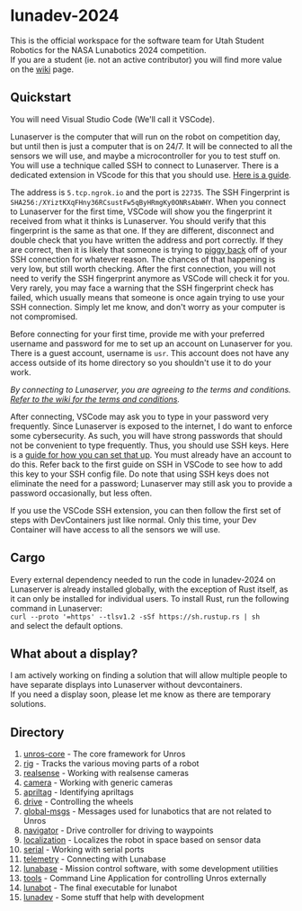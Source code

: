 # lunadev-2024

This is the official workspace for the software team for Utah Student Robotics for the NASA Lunabotics 2024 competition.  
If you are a student (ie. not an active contributor) you will find more value on the [wiki](https://github.com/utahrobotics/lunadev-2024/wiki) page.

## Quickstart

You will need Visual Studio Code (We'll call it VSCode).

Lunaserver is the computer that will run on the robot on competition day, but until then is just a computer that is on 24/7.
It will be connected to all the sensors we will use, and maybe a microcontroller for you to test stuff on. You will use a technique called SSH to connect to Lunaserver. There is a dedicated extension in VScode for this that you should use. [Here is a guide](https://code.visualstudio.com/docs/remote/ssh#_connect-to-a-remote-host).

The address is `5.tcp.ngrok.io` and the port is `22735`. The SSH Fingerprint is `SHA256:/XYiztKXqFHny36RCsustFw5qByHRmgKy0ONRsAbWHY`. When you connect to Lunaserver for the first time, VSCode will show you the fingerprint it received from what it thinks is Lunaserver. You should verify that this fingerprint is the same as that one. If they are different, disconnect and double check that you have written the address and port correctly. If they are correct, then it is likely that someone is trying to [piggy back](https://en.wikipedia.org/wiki/Man-in-the-middle_attack) off of your SSH connection for whatever reason. The chances of that happening is very low, but still worth checking. After the first connection, you will not need to verify the SSH fingerprint anymore as VSCode will check it for you. Very rarely, you may face a warning that the SSH fingerprint check has failed, which usually means that someone is once again trying to use your SSH connection. Simply let me know, and don't worry as your computer is not compromised.

Before connecting for your first time, provide me with your preferred username and password for me to set up an account on Lunaserver for you. There is a guest account, username is `usr`. This account does not have any access outside of its home directory so you shouldn't use it to do your work.

*By connecting to Lunaserver, you are agreeing to the terms and conditions. [Refer to the wiki for the terms and conditions](https://github.com/utahrobotics/lunadev-2024/wiki/Terms-and-Conditions).*

After connecting, VSCode may ask you to type in your password very frequently. Since Lunaserver is exposed to the internet, I do want to enforce some cybersecurity. As such, you will have strong passwords that should not be convenient to type frequently. Thus, you should use SSH keys. Here is a [guide for how you can set that up](https://www.digitalocean.com/community/tutorials/how-to-configure-ssh-key-based-authentication-on-a-linux-server). You must already have an account to do this. Refer back to the first guide on SSH in VSCode to see how to add this key to your SSH config file. Do note that using SSH keys does not eliminate the need for a password; Lunaserver may still ask you to provide a password occasionally, but less often.

If you use the VSCode SSH extension, you can then follow the first set of steps with DevContainers just like normal. Only this time, your Dev Container will have access to all the sensors we will use.

## Cargo

Every external dependency needed to run the code in lunadev-2024 on Lunaserver is already installed globally, with the exception of Rust itself, as it can only be installed for individual users. To install Rust, run the following command in Lunaserver:  
`curl --proto '=https' --tlsv1.2 -sSf https://sh.rustup.rs | sh`  
and select the default options.

## What about a display?

I am actively working on finding a solution that will allow multiple people to have separate displays into Lunaserver without devcontainers.  
If you need a display soon, please let me know as there are temporary solutions.

## Directory

1. [unros-core](https://github.com/utahrobotics/lunadev-2024/tree/main/unros-core) - The core framework for Unros
2. [rig](https://github.com/utahrobotics/lunadev-2024/tree/main/rig) - Tracks the various moving parts of a robot
3. [realsense](https://github.com/utahrobotics/lunadev-2024/tree/main/realsense) - Working with realsense cameras
4. [camera](https://github.com/utahrobotics/lunadev-2024/tree/main/camera) - Working with generic cameras
5. [apriltag](https://github.com/utahrobotics/lunadev-2024/tree/main/apriltag) - Identifying apriltags
6. [drive](https://github.com/utahrobotics/lunadev-2024/tree/main/drive) - Controlling the wheels
7. [global-msgs](https://github.com/utahrobotics/lunadev-2024/tree/main/global-msgs) - Messages used for lunabotics that are not related to Unros
8. [navigator](https://github.com/utahrobotics/lunadev-2024/tree/main/navigator) - Drive controller for driving to waypoints
9. [localization](https://github.com/utahrobotics/lunadev-2024/tree/main/localization) - Localizes the robot in space based on sensor data
10. [serial](https://github.com/utahrobotics/lunadev-2024/tree/main/serial) - Working with serial ports
11. [telemetry](https://github.com/utahrobotics/lunadev-2024/tree/main/telemetry) - Connecting with Lunabase
12. [lunabase](https://github.com/utahrobotics/lunadev-2024/tree/main/lunabase) - Mission control software, with some development utilities
13. [tools](https://github.com/utahrobotics/lunadev-2024/tree/main/tools) - Command Line Application for controlling Unros externally
14. [lunabot](https://github.com/utahrobotics/lunadev-2024/tree/main/lunabot) - The final executable for lunabot
15. [lunadev](https://github.com/utahrobotics/lunadev-2024/tree/main/lunadev) - Some stuff that help with development
